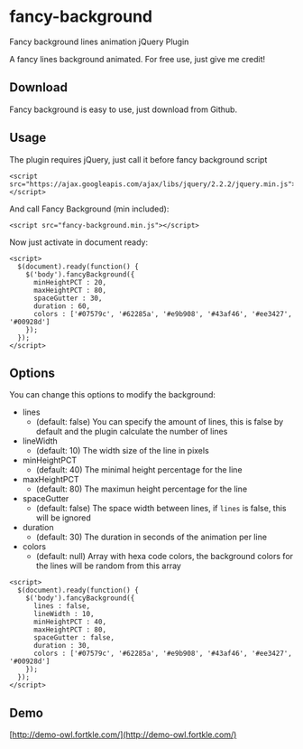 # fancy-background
Fancy background lines animation jQuery Plugin

A fancy lines background animated. For free use, just give me credit!

## Download
Fancy background is easy to use, just download from Github.

## Usage
The plugin requires jQuery, just call it before fancy background script
```
<script src="https://ajax.googleapis.com/ajax/libs/jquery/2.2.2/jquery.min.js"></script>
```
And call Fancy Background (min included):
```
<script src="fancy-background.min.js"></script>
```
Now just activate in document ready:
```
<script>
  $(document).ready(function() {
    $('body').fancyBackground({
      minHeightPCT : 20,
      maxHeightPCT : 80,
      spaceGutter : 30,
      duration : 60,
      colors : ['#07579c', '#62285a', '#e9b908', '#43af46', '#ee3427', '#00928d']
    });
  });
</script>
```
## Options
You can change this options to modify the background:
- lines
  - (default: false) You can specify the amount of lines, this is false by default and the plugin calculate the number of lines
- lineWidth
  - (default: 10) The width size of the line in pixels
- minHeightPCT
  - (default: 40) The minimal height percentage for the line
- maxHeightPCT
  - (default: 80) The maximun height percentage for the line
- spaceGutter
  - (default: false) The space width between lines, if ```lines``` is false, this will be ignored
- duration
  - (default: 30) The duration in seconds of the animation per line
- colors
  - (default: null) Array with hexa code colors, the background colors for the lines will be random from this array
```
<script>
  $(document).ready(function() {
    $('body').fancyBackground({
      lines : false,
      lineWidth : 10,
      minHeightPCT : 40,
      maxHeightPCT : 80,
      spaceGutter : false,
      duration : 30,
      colors : ['#07579c', '#62285a', '#e9b908', '#43af46', '#ee3427', '#00928d']
    });
  });
</script>
```
## Demo
[http://demo-owl.fortkle.com/](http://demo-owl.fortkle.com/)
